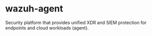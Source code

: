 # wazuh-agent
Security platform that provides unified XDR and SIEM protection for endpoints and cloud workloads (agent).
